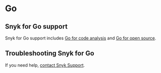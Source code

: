 # Go

## Snyk for Go support

Snyk for Go support includes [Go for code analysis](go-for-code-analysis.md) and [Go for open source](go-for-open-source.md).

## Troubleshooting Snyk for Go

If you need help, [contact Snyk Support](https://support.snyk.io/hc/en-us).&#x20;


